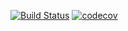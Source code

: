 [![Build Status](https://travis-ci.org/AfanasiyTheCat/job4j.svg?branch=master)](https://travis-ci.org/AfanasiyTheCat/job4j)
[![codecov](https://codecov.io/gh/AfanasiyTheCat/job4j/branch/master/graph/badge.svg)](https://codecov.io/gh/AfanasiyTheCat/job4j)
